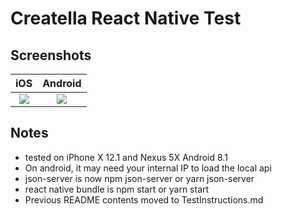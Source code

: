 
Creatella React Native Test
====

Screenshots
----
iOS           |  Android
:-------------------------:|:-------------------------:
![](https://gyazo.com/00ddacae2128c232fa99601ed110c801.gif) |  ![](https://gyazo.com/0b24cd17742d7896da38252759534d52.gif)

Notes
----
- tested on iPhone X 12.1 and Nexus 5X Android 8.1
- On android, it may need your internal IP to load the local api
- json-server is now npm json-server or yarn json-server
- react native bundle is npm start or yarn start
- Previous README contents moved to TestInstructions.md
